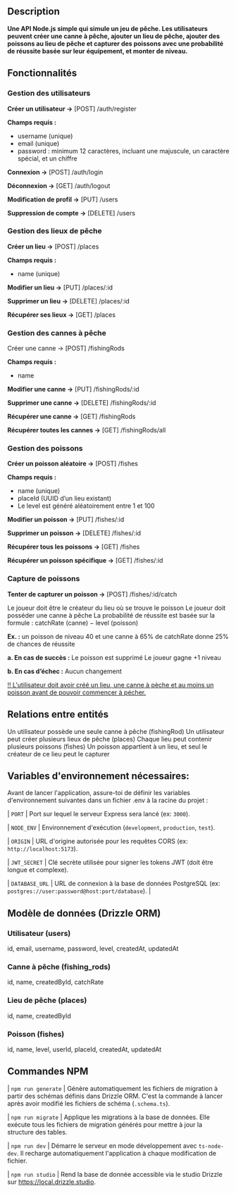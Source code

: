 ## Description

**Une API Node.js simple qui simule un jeu de pêche. Les utilisateurs peuvent créer une canne à pêche, ajouter un lieu de pêche, ajouter des poissons au lieu de pêche et capturer des poissons avec une probabilité de réussite basée sur leur équipement, et monter de niveau.**

## Fonctionnalités

### Gestion des utilisateurs

**Créer un utilisateur →** [POST] /auth/register

**Champs requis :**

- username (unique)
- email (unique)
- password : minimum 12 caractères, incluant une majuscule, un caractère spécial, et un chiffre

**Connexion →** [POST] /auth/login

**Déconnexion →** [GET] /auth/logout

**Modification de profil →** [PUT] /users

**Suppression de compte →** [DELETE] /users

### Gestion des lieux de pêche

**Créer un lieu →** [POST] /places

**Champs requis :**

- name (unique)

**Modifier un lieu →** [PUT] /places/:id

**Supprimer un lieu →** [DELETE] /places/:id

**Récupérer ses lieux →** [GET] /places

### Gestion des cannes à pêche

Créer une canne → [POST] /fishingRods

**Champs requis :**

- name

**Modifier une canne →** [PUT] /fishingRods/:id

**Supprimer une canne →** [DELETE] /fishingRods/:id

**Récupérer une canne →** [GET] /fishingRods

**Récupérer toutes les cannes →** [GET] /fishingRods/all

### Gestion des poissons

**Créer un poisson aléatoire →** [POST] /fishes

**Champs requis :**

- name (unique)
- placeId (UUID d’un lieu existant)
- Le level est généré aléatoirement entre 1 et 100

**Modifier un poisson →** [PUT] /fishes/:id

**Supprimer un poisson →** [DELETE] /fishes/:id

**Récupérer tous les poissons →** [GET] /fishes

**Récupérer un poisson spécifique →** [GET] /fishes/:id

### Capture de poissons

**Tenter de capturer un poisson →** [POST] /fishes/:id/catch

Le joueur doit être le créateur du lieu où se trouve le poisson
Le joueur doit posséder une canne à pêche
La probabilité de réussite est basée sur la formule :
catchRate (canne) − level (poisson)

**Ex. :** un poisson de niveau 40 et une canne à 65% de catchRate donne 25% de chances de réussite

**a. En cas de succès :**
Le poisson est supprimé
Le joueur gagne +1 niveau

**b. En cas d’échec :**
Aucun changement

<ins>!! L'utilisateur doit avoir créé un lieu, une canne à pèche et au moins un poisson avant de pouvoir commencer à pécher.</ins>

## Relations entre entités

Un utilisateur possède une seule canne à pêche (fishingRod)
Un utilisateur peut créer plusieurs lieux de pêche (places)
Chaque lieu peut contenir plusieurs poissons (fishes)
Un poisson appartient à un lieu, et seul le créateur de ce lieu peut le capturer

## Variables d'environnement nécessaires:

Avant de lancer l'application, assure-toi de définir les variables d'environnement suivantes dans un fichier .env à la racine du projet :

| `PORT` | Port sur lequel le serveur Express sera lancé (ex: `3000`).

| `NODE_ENV` | Environnement d'exécution (`development`, `production`, `test`).

| `ORIGIN` | URL d'origine autorisée pour les requêtes CORS (ex: `http://localhost:5173`).

| `JWT_SECRET` | Clé secrète utilisée pour signer les tokens JWT (doit être longue et complexe).

| `DATABASE_URL` | URL de connexion à la base de données PostgreSQL (ex: `postgres://user:password@host:port/database`). |

## Modèle de données (Drizzle ORM)

### Utilisateur (users)

id, email, username, password, level, createdAt, updatedAt

### Canne à pêche (fishing_rods)

id, name, createdById, catchRate

### Lieu de pêche (places)

id, name, createdById

### Poisson (fishes)

id, name, level, userId, placeId, createdAt, updatedAt

## Commandes NPM

| `npm run generate` | Génère automatiquement les fichiers de migration à partir des schémas définis dans Drizzle ORM. C'est la commande à lancer après avoir modifié les fichiers de schéma (`.schema.ts`).

| `npm run migrate` | Applique les migrations à la base de données. Elle exécute tous les fichiers de migration générés pour mettre à jour la structure des tables.

| `npm run dev` | Démarre le serveur en mode développement avec `ts-node-dev`. Il recharge automatiquement l'application à chaque modification de fichier.

| `npm run studio` | Rend la base de donnée accessible via le studio Drizzle sur https://local.drizzle.studio.
